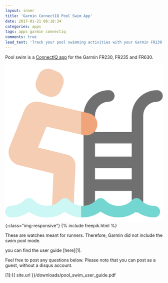 ```yaml
---
layout: inner
title: 'Garmin ConnectIQ Pool Swim App'
date: 2017-01-21 06:18:34
categories: apps
tags: apps garmin connectiq
comments: true
lead_text: 'Track your pool swimming activities with your Garmin FR230, FR235 and FR630'
---
```

Pool swim is a [ConnectIQ app](https://apps.garmin.com/es-ES/apps/f134a024-6ee4-47d3-8aec-3a397e3c9733) for the Garmin FR230, FR235 and FR630. 

![swimming-pool-image](/images/swimming-pool.png){:class="img-responsive"}
{% include freepik.html %}

These are watches meant for runners. Therefore, Garmin did not include the swim pool mode. 

you can find the user guide [here][1]. 

Feel free to post any questions below. Please note that you can post as a guest, without a disqus account.




[1]:{{ site.url }}/downloads/pool_swim_user_guide.pdf
